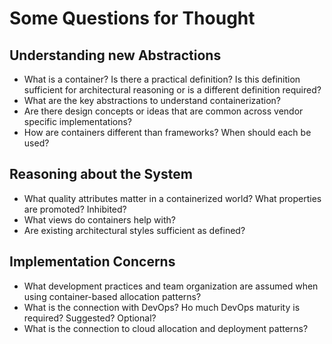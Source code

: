 # Some Questions for Thought


## Understanding new Abstractions

* What is a container?  Is there a practical definition?  Is this definition sufficient for architectural reasoning or is a different definition required?
* What are the key abstractions to understand containerization?
* Are there design concepts or ideas that are common across vendor specific implementations?
* How are containers different than frameworks?  When should each be used?

## Reasoning about the System

* What quality attributes matter in a containerized world?  What properties are promoted?  Inhibited?
* What views do containers help with?
* Are existing architectural styles sufficient as defined?

## Implementation Concerns

* What development practices and team organization are assumed when using container-based allocation patterns?
* What is the connection with DevOps?  Ho much DevOps maturity is required? Suggested? Optional?
* What is the connection to cloud allocation and deployment patterns?
